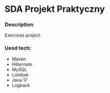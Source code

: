 # SDA Projekt Praktyczny

### Description

Exercices project.

### Uesd tech:

- Maven
- Hibernate
- MySQL
- Lombok
- Java 17
- Logback
